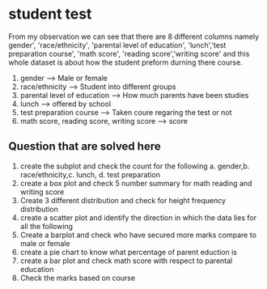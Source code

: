 # student test 

From my observation we can see that there are 8 different columns namely gender', 'race/ethnicity', 'parental level of education', 'lunch','test preparation course', 'math score', 'reading score','writing score' and this whole dataset is about how the student preform durning there course.

1. gender --> Male or female
2. race/ethnicity --> Student into different groups
3. parental level of education --> How much parents have been studies
4. lunch --> offered by school
5. test preparation course --> Taken coure regaring the test or not
6. math score, reading score, writing score --> score 


## Question that are solved here

1. create the subplot and check the count for the following a. gender,b. race/ethnicity,c. lunch, d. test preparation
2. create a box plot and check 5 number summary for math reading and writing score
3. Create 3 different distribution and check for height frequency distribution
4. create a scatter plot and identify the direction in which the data lies for all the following
5. Create a barplot and check who have secured more marks compare to male or female
6. create a pie chart to know what percentage of parent eduction is 
7. create a bar plot and check math score with respect to parental education
8. Check the marks based on course
